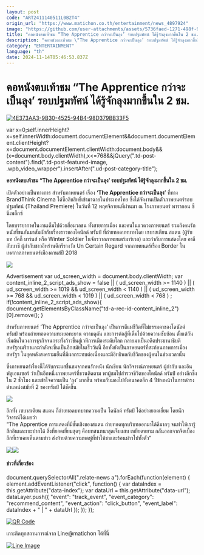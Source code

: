 ```yaml
---
layout: post
code: "ART2411140511L0B2T4"
origin_url: "https://www.matichon.co.th/entertainment/news_4897924"
image: "https://github.com/user-attachments/assets/5736faed-1271-498f-9eaa-f99059e1a15b"
title: "คอหนังตบเท้าชม “The Apprentice กว่าจะเป็นลุง’ รอบปฐมทัศน์ ได้รู้จักลุงมากขึ้นใน 2 ชม."
description: "คอหนังตบเท้าชม \"The Apprentice กว่าจะเป็นลุง’ รอบปฐมทัศน์ ได้รู้จักลุงมากขึ้นใน 2 ชม."
category: "ENTERTAINMENT"
language: "th"
date: 2024-11-14T05:46:53.837Z
---
```


# คอหนังตบเท้าชม “The Apprentice กว่าจะเป็นลุง’ รอบปฐมทัศน์ ได้รู้จักลุงมากขึ้นใน 2 ชม.

[![](https://www.matichon.co.th/wp-content/uploads/2024/11/4E373AA3-9B30-4525-94B4-98D379BB33F5-728x520.jpeg "4E373AA3-9B30-4525-94B4-98D379BB33F5")](https://www.matichon.co.th/wp-content/uploads/2024/11/4E373AA3-9B30-4525-94B4-98D379BB33F5.jpeg)

var x=0;self.innerHeight?x=self.innerWidth:document.documentElement&&document.documentElement.clientHeight?x=document.documentElement.clientWidth:document.body&&(x=document.body.clientWidth),x<=768&&jQuery(".td-post-content").find(".td-post-featured-image, .wpb\_video\_wrapper").insertAfter(".ud-post-category-title");

**คอหนังตบเท้าชม “The Apprentice กว่าจะเป็นลุง’ รอบปฐมทัศน์ ได้รู้จักลุงมากขึ้นใน 2 ชม.**

เปิดตัวอย่างเป็นทางการ สำหรับภาพยนตร์ เรื่อง **‘The Apprentice กว่าจะเป็นลุง’** ที่ทาง BrandThink Cinema ได้ซื้อลิขสิทธิ์เข้ามาฉายในประเทศไทย ซึ่งได้จัดงานเปิดตัวภาพยนตร์รอบปฐมทัศน์ (Thailand Premiere) ในวันที่ 12 พฤศจิกายนที่ผ่านมา ณ โรงภาพยนตร์ พารากอน ซีนีเพล็กซ์

โดยบรรยากาศในงานเต็มไปด้วยสื่อมวลชน ทั้งสายการเมือง และคนในแวดวงภาพยนตร์ รวมถึงคนรักหนังที่ขนกันมาสัมผัสกับเรื่องราวของโดนัลด์ ทรัมป์ ที่ถ่ายทอดบทบาทโดย เซบาสเตียน สแตน (ผู้รับบท บัคกี้ บาร์นส์ หรือ Winter Soldier ในจักรวาลภาพยนตร์มาร์เวล) และกำกับการแสดงโดย อาลี อับบาซี ผู้กำกับชาวอีหร่านดีกรีรางวัล Un Certain Regard จากภาพยนตร์เรื่อง Border ในเทศกาลภาพยนตร์เมืองคานส์ปี 2018

![](https://www.matichon.co.th/wp-content/uploads/2024/11/IMG_5395-1024x683.jpeg)

Advertisement var ud\_screen\_width = document.body.clientWidth; var content\_inline\_2\_script\_ads\_show = false || ( ud\_screen\_width >= 1140 ) || ( ud\_screen\_width >= 1019 && ud\_screen\_width < 1140 ) || ( ud\_screen\_width >= 768 && ud\_screen\_width < 1019 ) || ( ud\_screen\_width < 768 ) ; if(!content\_inline\_2\_script\_ads\_show){ document.getElementsByClassName("td-a-rec-id-content\_inline\_2")\[0\].remove(); }

สำหรับภาพยนตร์ ‘The Apprentice กว่าจะเป็นลุง’ เป็นการตีแผ่ชีวิตที่ไม่ธรรมดาของโดนัลด์ ทรัมป์ พร้อมถ่ายทอดความทะเยอทะยาน ความดุดัน และการต่อสู้ที่เต็มไปด้วยความซับซ้อน ตั้งแต่วันเริ่มต้นในวงการธุรกิจจนกระทั่งก้าวขึ้นสู่เวทีการเมืองระดับโลก กลายมาเป็นอดีตประธานาธิบดีสหรัฐอเมริกาและกำลังจะขึ้นเป็นอีกสมัยในเร็ววันนี้ อีกทั้งยังเป็นภาพยนตร์ที่สะท้อนภาพการเมืองสหรัฐฯ ในยุคหลังสงครามเย็นที่มีผลกระทบต่อเนื่องและมีอิทธิพลกับชีวิตของผู้คนในช่วงเวลานั้น

ซึ่งภาพยนตร์เรื่องนี้ได้รับกระแสชื่นชมจากคนรักหนัง นักเขียน นักวิจารณ์ภาพยนตร์ ผู้กำกับ และอินฟลูเอนเซอร์ ว่าเป็นอีกหนึ่งภาพยนตร์ที่ชวนติดตาม พาผู้ชมไปสำรวจชีวิตของโดนัลด์ ทรัมป์ อย่างลึกซึ้งใน 2 ชั่วโมง และเข้าใจความเป็น ‘ลุง’ มากขึ้น พร้อมกับมองไปยังอนาคตอีก 4 ปีข้างหน้าในการดำรงตำแหน่งสมัยที่ 2 ของทรัมป์ ได้ชัดขึ้น

![](https://www.matichon.co.th/wp-content/uploads/2024/11/IMG_5394-1024x610.jpeg)

อีกทั้ง เซบาสเตียน สแตน ก็ถ่ายทอดบทบาทความเป็น โดนัลด์ ทรัมป์ ได้อย่างยอดเยี่ยม โดยนักวิจารณ์ได้เผยว่า  
“The Apprentice การแสดงที่มีชั้นเชิงของสแตน ถ่ายทอดทุกบริบทออกมาได้ดีมากๆ จนทำให้เรารู้สึกอินเเละเบะปากได้ สิ่งที่ยอดเยี่ยมสุดๆ คือบทสนทนาสุดเจ็บแสบ เหยียดหยาม กลั่นออกจากจิตเบื้องลึกที่เราเคยเห็นตามข่าว ส่งท้ายด้วยความหดหู่ที่ทำให้ชาและร้อนผ่าวไปทั้งตัว”

![](https://www.matichon.co.th/wp-content/uploads/2024/11/IMG_5398-683x1024.jpeg)![](https://www.matichon.co.th/wp-content/uploads/2024/11/IMG_5397-683x1024.jpeg)

#### ข่าวที่เกี่ยวข้อง

document.querySelectorAll(".relate-news a").forEach(function(element) { element.addEventListener("click", function() { var dataIndex = this.getAttribute("data-index"); var dataUrl = this.getAttribute("data-url"); dataLayer.push({ "event": "track\_event", "event\_category": "recommend\_content", "event\_action": "click\_button", "event\_label": dataIndex + " | " + dataUrl }); }); });

[![QR Code](https://www.matichon.co.th/wp-content/uploads/2023/07/wob1371z.jpg)](https://lin.ee/ht0nDxX)

เกาะติดทุกสถานการณ์จาก Line@matichon ได้ที่นี่

[![Line Image](https://www.matichon.co.th/wp-content/uploads/2023/07/th.png)](https://lin.ee/ht0nDxX)